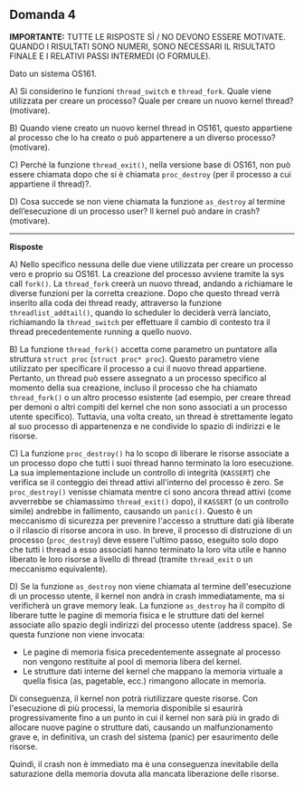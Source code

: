 ## Domanda 4

**IMPORTANTE:** TUTTE LE RISPOSTE SÌ / NO DEVONO ESSERE MOTIVATE. QUANDO I RISULTATI SONO NUMERI, SONO NECESSARI IL RISULTATO FINALE E I RELATIVI PASSI INTERMEDI (O FORMULE).

Dato un sistema OS161.

A) Si considerino le funzioni `thread_switch` e `thread_fork`. Quale viene utilizzata per creare un processo? Quale per creare un nuovo kernel thread? (motivare).

B) Quando viene creato un nuovo kernel thread in OS161, questo appartiene al processo che lo ha creato o può appartenere a un diverso processo? (motivare).

C) Perché la funzione `thread_exit()`, nella versione base di OS161, non può essere chiamata dopo che si è chiamata `proc_destroy` (per il processo a cui appartiene il thread)?.

D) Cosa succede se non viene chiamata la funzione `as_destroy` al termine dell’esecuzione di un processo user? Il kernel può andare in crash? (motivare).

---

**Risposte**

A) Nello specifico nessuna delle due viene utilizzata per creare un processo vero e proprio su OS161. La creazione del processo avviene tramite la sys call `fork()`.
La `thread_fork` creerà un nuovo thread, andando a richiamare le diverse funzioni per la corretta creazione. 
Dopo che questo thread verrà inserito alla coda dei thread ready, attraverso la funzione `threadlist_addtail()`, quando lo scheduler lo deciderà verrà lanciato, richiamando la
`thread_switch` per effettuare il cambio di contesto tra il thread precedentemente running a quello nuovo.

B) La funzione `thread_fork()` accetta come parametro un puntatore alla struttura `struct proc` (`struct proc* proc`). 
Questo parametro viene utilizzato per specificare il processo a cui il nuovo thread appartiene. Pertanto, un thread può essere assegnato 
a un processo specifico al momento della sua creazione, incluso il processo che ha chiamato `thread_fork()` o un altro processo esistente 
(ad esempio, per creare thread per demoni o altri compiti del kernel che non sono associati a un processo utente specifico).
Tuttavia, una volta creato, un thread è strettamente legato al suo processo di appartenenza e ne condivide lo spazio di indirizzi e le risorse.

C) La funzione `proc_destroy()` ha lo scopo di liberare le risorse associate a un processo dopo che tutti i suoi thread hanno terminato la loro esecuzione. 
La sua implementazione include un controllo di integrità (`KASSERT`) che verifica se il conteggio dei thread attivi all'interno del processo è zero.
Se `proc_destroy()` venisse chiamata mentre ci sono ancora thread attivi (come avverrebbe se chiamassimo `thread_exit()` dopo), il `KASSERT` (o un controllo simile) andrebbe in fallimento, causando un `panic()`. 
Questo è un meccanismo di sicurezza per prevenire l'accesso a strutture dati già liberate o il rilascio di risorse ancora in uso.
In breve, il processo di distruzione di un processo (`proc_destroy`) deve essere l'ultimo passo, eseguito solo dopo che tutti i thread a esso associati hanno terminato la loro vita utile e hanno liberato le loro risorse a livello di thread (tramite `thread_exit` o un meccanismo equivalente). 
<!-- risposta sintetica data inizialmente** Perché la `proc_destroy` genera `panic()` nel caso in uci il processo abbia dei thread ancora attivi.-->

D) Se la funzione `as_destroy` non viene chiamata al termine dell'esecuzione di un processo utente, il kernel non andrà in crash immediatamente, ma si verificherà un grave memory leak.
La funzione `as_destroy` ha il compito di liberare tutte le pagine di memoria fisica e le strutture dati del kernel associate allo spazio degli indirizzi del processo utente (address space). 
Se questa funzione non viene invocata:
- Le pagine di memoria fisica precedentemente assegnate al processo non vengono restituite al pool di memoria libera del kernel. 
- Le strutture dati interne del kernel che mappano la memoria virtuale a quella fisica (as, pagetable, ecc.) rimangono allocate in memoria.

Di conseguenza, il kernel non potrà riutilizzare queste risorse. Con l'esecuzione di più processi, la memoria disponibile si esaurirà 
progressivamente fino a un punto in cui il kernel non sarà più in grado di allocare nuove pagine o strutture dati, causando un malfunzionamento grave e,
in definitiva, un crash del sistema (panic) per esaurimento delle risorse.

Quindi, il crash non è immediato ma è una conseguenza inevitabile della saturazione della memoria dovuta alla mancata liberazione delle risorse.
<!-- risposta sintetica data inizialmente** La funzione `as_destroy` si occupa, per quanto riguarda il rilascio lato utente, di liberare lo spazio degli indirizzi ricevuto in input. Quindi potrebbe non crashare immediatamente, 
ma arriverebbe a saturare la memoria velocemente. -->